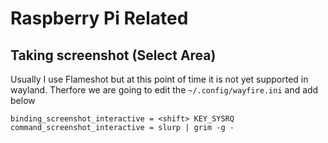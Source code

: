 # Raspberry Pi Related
## Taking screenshot (Select Area)
Usually I use Flameshot but at this point of time it is not yet supported in wayland. Therfore we are going to edit the `~/.config/wayfire.ini` and add below
```
binding_screenshot_interactive = <shift> KEY_SYSRQ
command_screenshot_interactive = slurp | grim -g -
```
